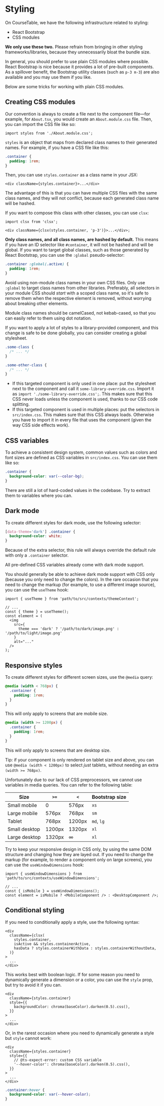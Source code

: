 # Styling

On CourseTable, we have the following infrastructure related to styling:

- React Bootstrap
- CSS modules

**We only use these two.** Please refrain from bringing in other styling frameworks/libraries, because they unnecessarily bloat the bundle size.

In general, you should prefer to use plain CSS modules where possible. React Bootstrap is nice because it provides a lot of pre-built components. As a spillover benefit, the Bootstrap utility classes (such as `p-3 m-3`) are also available and you may use them if you like.

Below are some tricks for working with plain CSS modules.

## Creating CSS modules

Our convention is always to create a file next to the component file—for example, for `About.tsx`, you would create an `About.module.css` file. Then, you can import the CSS file like so:

```tsx
import styles from './About.module.css';
```

`styles` is an object that maps from declared class names to their generated names. For example, if you have a CSS file like this:

```css
.container {
  padding: 1rem;
}
```

Then, you can use `styles.container` as a class name in your JSX:

```tsx
<div className={styles.container}>...</div>
```

The advantage of this is that you can have multiple CSS files with the same class names, and they will not conflict, because each generated class name will be hashed.

If you want to compose this class with other classes, you can use `clsx`:

```tsx
import clsx from 'clsx';

<div className={clsx(styles.container, 'p-3')}>...</div>;
```

**Only class names, and all class names, are hashed by default.** This means if you have an ID selector like `#container`, it will not be hashed and will be global. If you want to target global classes, such as those generated by React Bootstrap, you can use the `:global` pseudo-selector:

```css
.container :global(.active) {
  padding: 1rem;
}
```

Avoid using non-module class names in your own CSS files. Only use `:global` to target class names from other libraries. Preferably, all selectors in your module CSS should _start_ with a scoped class name, so it's safe to remove them when the respective element is removed, without worrying about breaking other elements.

Module class names should be camelCased, not kebab-cased, so that you can easily refer to them using dot notation.

If you want to apply a lot of styles to a library-provided component, and this change is safe to be done globally, you can consider creating a global stylesheet.

```css
.some-class {
  /* ... */
}

.some-other-class {
  /* ... */
}
```

- If this targeted component is only used in one place: put the stylesheet next to the component and call it `some-library-override.css`. Import it as `import './some-library-override.css';`. This makes sure that this CSS never loads unless the component is used, thanks to our CSS code splitting.
- If this targeted component is used in multiple places: put the selectors in `src/index.css`. This makes sure that this CSS always loads. Otherwise you have to import it in every file that uses the component (given the way CSS side effects work).

## CSS variables

To achieve a consistent design system, common values such as colors and font sizes are defined as CSS variables in `src/index.css`. You can use them like so:

```css
.container {
  background-color: var(--color-bg);
}
```

There are still a lot of hard-coded values in the codebase. Try to extract them to variables where you can.

## Dark mode

To create different styles for dark mode, use the following selector:

```css
[data-theme='dark'] .container {
  background-color: white;
}
```

Because of the extra selector, this rule will always override the default rule with only a `.container` selector.

All pre-defined CSS variables already come with dark mode support.

You should generally be able to achieve dark mode support with CSS only (because you only need to change the colors). In the rare occasion that you need to change the markup (for example, to use a different image source), you can use the `useTheme` hook:

```tsx
import { useTheme } from 'path/to/src/contexts/themeContext';

// ...
const { theme } = useTheme();
const element = (
  <img
    src={
      theme === 'dark' ? '/path/to/dark/image.png' : '/path/to/light/image.png'
    }
    alt="..."
  />
);
```

## Responsive styles

To create different styles for different screen sizes, use the `@media` query:

```css
@media (width < 768px) {
  .container {
    padding: 1rem;
  }
}
```

This will only apply to screens that are mobile size.

```css
@media (width >= 1200px) {
  .container {
    padding: 1rem;
  }
}
```

This will only apply to screens that are desktop size.

Tip: if your component is only rendered on tablet size and above, you can use `@media (width < 1200px)` to select _just_ tablets, without needing an extra `(width >= 768px)`.

Unfortunately due to our lack of CSS preprocessors, we cannot use variables in media queries. You can refer to the following table:

| Size          | `>=`   | `<`    | Bootstrap size |
| ------------- | ------ | ------ | -------------- |
| Small mobile  | 0      | 576px  | `xs`           |
| Large mobile  | 576px  | 768px  | `sm`           |
| Tablet        | 768px  | 1200px | `md`, `lg`     |
| Small desktop | 1200px | 1320px | `xl`           |
| Large desktop | 1320px | ∞      | `xl`           |

Try to keep your responsive design in CSS only, by using the same DOM structure and changing how they are layed out. If you need to change the markup (for example, to render a component only on large screens), you can use the `useWindowDimensions` hook:

```tsx
import { useWindowDimensions } from 'path/to/src/contexts/useWindowDimensions';

// ...
const { isMobile } = useWindowDimensions();
const element = isMobile ? <MobileComponent /> : <DesktopComponent />;
```

## Conditional styling

If you need to conditionally apply a style, use the following syntax:

```tsx
<div
  className={clsx(
    styles.container,
    isActive && styles.containerActive,
    hasData ? styles.containerWithData : styles.containerWithoutData,
  )}
>
  ...
</div>
```

This works best with boolean logic. If for some reason you need to dynamically generate a dimension or a color, you can use the `style` prop, but try to avoid it if you can.

```tsx
<div
  className={styles.container}
  style={{
    backgroundColor: chroma(baseColor).darken(0.5).css(),
  }}
>
  ...
</div>
```

Or, in the rarest occasion where you need to dynamically generate a style but `style` cannot work:

```tsx
<div
  className={styles.container}
  style={{
    // @ts-expect-error: custom CSS variable
    '--hover-color': chroma(baseColor).darken(0.5).css(),
  }}
>
  ...
</div>
```

```css
.container:hover {
  background-color: var(--hover-color);
}
```
